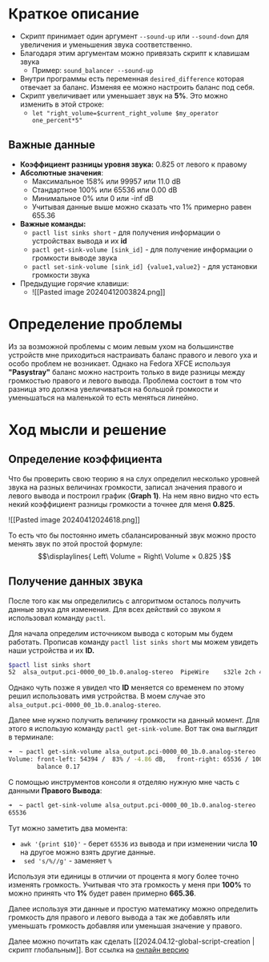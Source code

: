 # Краткое описание
- Скрипт принимает один аргумент `--sound-up` или `--sound-down` для увеличения и уменьшения звука соответственно. 
- Благодаря этим аргументам можно привязать скрипт к клавишам звука
	- Пример: `sound_balancer --sound-up`
- Внутри программы есть переменная `desired_difference` которая отвечает за баланс. Изменяя ее можно настроить баланс под себя.
- Скрипт увеличивает или уменьшает звук на **5%**. Это можно изменить в этой строке:
	- `let "right_volume=$current_right_volume $my_operator one_percent*5"`
	
## Важные данные
- **Коэффициент разницы уровня звука:** 0.825 от левого к правому
- **Абсолютные значения**:
	- Максимальное 158% или 99957 или 11.0 dB
	- Стандартное 100% или 65536 или 0.00 dB
	- Минимальное 0% или 0 или -inf dB
	- Учитывая данные выше можно сказать что 1% примерно равен 655.36
- **Важные команды:**
	- `pactl list sinks short` - для получения информации о устройствах вывода и их **id**
	- `pactl get-sink-volume [sink_id]` - для получение информации о громкости выводе звука
	- `pactl set-sink-volume [sink_id] {value1,value2}` - для установки громкости звука
- Предыдущие горячие клавиши:
	- ![[Pasted image 20240412003824.png]]

# Определение проблемы
Из за возможной проблемы с моим левым ухом на большинстве устройств мне приходиться настраивать баланс правого и левого уха и особо проблем не возникает. Однако на Fedora XFCE используя **"Pasystray"** баланс можно настроить только в виде разницы между громкостью правого и левого вывода. Проблема состоит в том что разница это должна увеличиваться на большой громкости и уменьшаться на маленькой то есть меняться линейно. 

# Ход мысли и решение
## Определение коэффициента 
Что бы проверить свою теорию я на слух определил несколько уровней звука на разных величинах громкости, записал значения правого и левого вывода и построил график (**Graph 1)**. На нем явно видно что есть некий коэффициент разницы громкости а точнее для меня **0.825**.

![[Pasted image 20240412024618.png]]

То есть что бы постоянно иметь сбалансированный звук можно просто менять звук по этой простой формуле:
$$\displaylines{
Left\ Volume = Right\ Volume × 0.825
}$$
## Получение данных звука
После того как мы определились с алгоритмом осталось получить данные звука для изменения. Для всех действий со звуком я использовал команду `pactl`.

Для начала определим источником вывода с которым мы будем работать. Прописав команду `pactl list sinks short` мы можем увидеть наши устройства и их **ID.**

```zsh
$pactl list sinks short
52	alsa_output.pci-0000_00_1b.0.analog-stereo	PipeWire	s32le 2ch 48000Hz	RUNNING
```

Однако чуть позже я увидел что **ID** меняется со временем по этому решил использовать имя устройства. В моем случае это `alsa_output.pci-0000_00_1b.0.analog-stereo`. 

Далее мне нужно получить величину громкости на данный момент. Для этого я использую команду `pactl get-sink-volume`. Вот так она выглядит в терминале:
```zsh
➜  ~ pactl get-sink-volume alsa_output.pci-0000_00_1b.0.analog-stereo
Volume: front-left: 54394 /  83% / -4.86 dB,   front-right: 65536 / 100% / 0.00 dB
        balance 0.17
```

С помощью инструментов консоли  я отделяю нужную мне часть с данными **Правого Вывода**:
```zsh
➜  ~ pactl get-sink-volume alsa_output.pci-0000_00_1b.0.analog-stereo | awk '{print $10}' | sed 's/%//g'
65536
```

Тут можно заметить два момента:
- `awk '{print $10}'` - берет `65536` из вывода и при изменении числа **10** на другое можно взять другие данные.
- ` sed 's/%//g'` - заменяет `%` 

Используя эти единицы в отличии от процента я могу более точно изменять громкость. Учитывая что эта громкость у меня при **100%** то можно принять что **1%** будет равен примерно **665.36**. 

Далее используя эти данные и простую математику можно определить громкость для правого и левого вывода а так же добавлять или уменьшать громкость добавляя или уменьшая значение у правого.

Далее можно почитать как сделать [[2024.04.12-global-script-creation |скрипт глобальным]]. Вот ссылка на [онлайн версию](https://gist.github.com/miron-khoruzhenko/6ba450bb9ae12c1f2d0874f730d40cf4)
